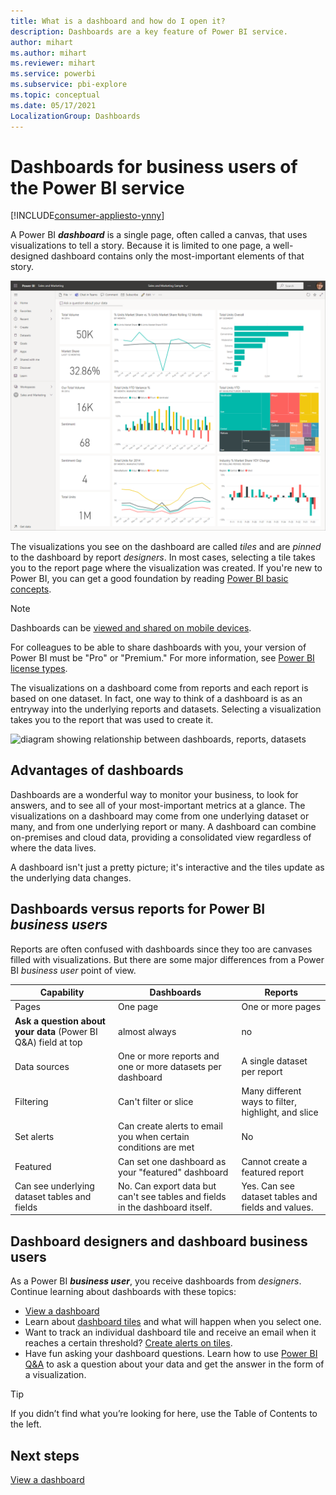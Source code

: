 ```yaml
---
title: What is a dashboard and how do I open it?
description: Dashboards are a key feature of Power BI service.
author: mihart
ms.author: mihart
ms.reviewer: mihart
ms.service: powerbi
ms.subservice: pbi-explore
ms.topic: conceptual
ms.date: 05/17/2021
LocalizationGroup: Dashboards
---
```

# Dashboards for business users of the Power BI service

[!INCLUDE[consumer-appliesto-ynny](../includes/consumer-appliesto-ynny.md)]

A Power BI ***dashboard*** is a single page, often called a canvas, that uses visualizations to tell a story. Because it is limited to one page, a well-designed dashboard contains only the most-important elements of that story.

![screenshot of a dashboard](media/end-user-dashboards/power-bi-dashboard.png)

The visualizations you see on the dashboard are called *tiles* and are *pinned* to the dashboard by report *designers*. In most cases, selecting a tile takes you to the report page where the visualization was created. If you're new to Power BI, you can get a good foundation by reading [Power BI basic concepts](end-user-basic-concepts.md).

> [!NOTE]
> Dashboards can be [viewed and shared on mobile devices](mobile/mobile-apps-view-dashboard.md).
>
> For colleagues to be able to share dashboards with you, your version of Power BI must be "Pro" or "Premium." For more information, see [Power BI license types](end-user-license.md).

The visualizations on a dashboard come from reports and each report is based on one dataset. In fact, one way to think of a dashboard is as an entryway into the underlying reports and datasets. Selecting a visualization takes you to the report that was used to create it.

![diagram showing relationship between dashboards, reports, datasets](media/end-user-dashboards/power-bi-diagram.png)

## Advantages of dashboards
Dashboards are a wonderful way to monitor your business, to look for answers, and to see all of your most-important metrics at a glance. The visualizations on a dashboard may come from one underlying dataset or many, and from one underlying report or many. A dashboard can combine on-premises and cloud data, providing a consolidated view regardless of where the data lives.

A dashboard isn't just a pretty picture; it's interactive and the tiles update as the underlying data changes.

## Dashboards versus reports for Power BI ***business users***
Reports are often confused with dashboards since they too are canvases filled with visualizations. But there are some major differences from a Power BI *business user* point of view.

| **Capability** | **Dashboards** | **Reports** |
| --- | --- | --- |
| Pages |One page |One or more pages |
|**Ask a question about your data** (Power BI Q&A) field at top |almost always | no |
| Data sources |One or more reports and one or more datasets per dashboard |A single dataset per report |
| Filtering |Can't filter or slice |Many different ways to filter, highlight, and slice |
| Set alerts |Can create alerts to email you when certain conditions are met |No |
| Featured |Can set one dashboard as your "featured" dashboard |Cannot create a featured report |
| Can see underlying dataset tables and fields |No. Can export data but can't see tables and fields in the dashboard itself. |Yes. Can see dataset tables and fields and values. |


## Dashboard designers and dashboard business users
As a Power BI ***business user***, you receive dashboards from *designers*. Continue learning about dashboards with these topics:

* [View a dashboard](end-user-dashboard-open.md)
* Learn about [dashboard tiles](end-user-tiles.md) and what will happen when you select one.
* Want to track an individual dashboard tile and receive an email when it reaches a certain threshold? [Create alerts on tiles](end-user-alerts.md).
* Have fun asking your dashboard questions. Learn how to use [Power BI Q&A](end-user-q-and-a.md) to ask a question about your data and get the answer in the form of a visualization.

> [!TIP]
> If you didn’t find what you’re looking for here, use the Table of Contents to the left.
> 

## Next steps
[View a dashboard](end-user-dashboard-open.md) 